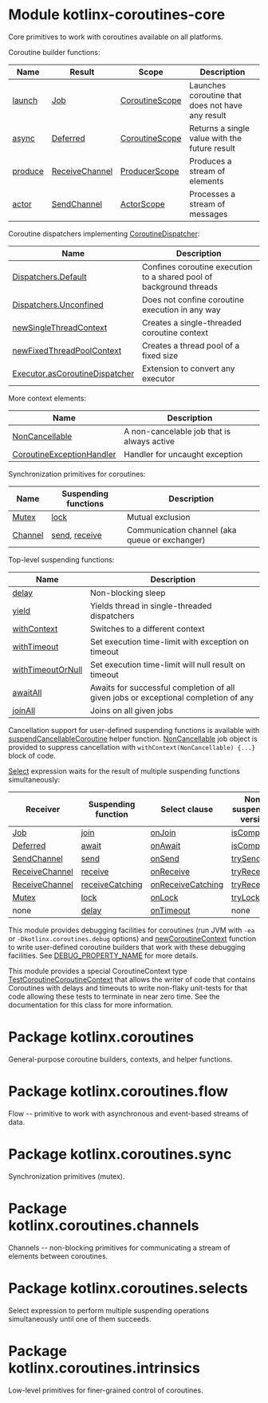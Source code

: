 # Module kotlinx-coroutines-core

Core primitives to work with coroutines available on all platforms.

Coroutine builder functions:

| **Name**      | **Result**    | **Scope**        | **Description**
| ------------- | ------------- | ---------------- | ---------------
| [launch]      | [Job]         | [CoroutineScope] | Launches coroutine that does not have any result 
| [async]       | [Deferred]    | [CoroutineScope] | Returns a single value with the future result
| [produce][kotlinx.coroutines.channels.produce]     | [ReceiveChannel][kotlinx.coroutines.channels.ReceiveChannel] | [ProducerScope][kotlinx.coroutines.channels.ProducerScope]  | Produces a stream of elements
| [actor][kotlinx.coroutines.channels.actor]     | [SendChannel][kotlinx.coroutines.channels.SendChannel] | [ActorScope][kotlinx.coroutines.channels.ActorScope]  | Processes a stream of messages

Coroutine dispatchers implementing [CoroutineDispatcher]:
 
| **Name**                    | **Description**
| --------------------------- | ---------------
| [Dispatchers.Default]       | Confines coroutine execution to a shared pool of background threads
| [Dispatchers.Unconfined]    | Does not confine coroutine execution in any way
| [newSingleThreadContext]    | Creates a single-threaded coroutine context
| [newFixedThreadPoolContext] | Creates a thread pool of a fixed size 
| [Executor.asCoroutineDispatcher][asCoroutineDispatcher] | Extension to convert any executor

More context elements:

| **Name**                    | **Description**
| --------------------------- | ---------------
| [NonCancellable]            | A non-cancelable job that is always active
| [CoroutineExceptionHandler] | Handler for uncaught exception

Synchronization primitives for coroutines:

| **Name**   | **Suspending functions**                                    | **Description**
| ---------- | ----------------------------------------------------------- | ---------------
| [Mutex][kotlinx.coroutines.sync.Mutex]          | [lock][kotlinx.coroutines.sync.Mutex.lock]                                          | Mutual exclusion 
| [Channel][kotlinx.coroutines.channels.Channel]  | [send][kotlinx.coroutines.channels.SendChannel.send], [receive][kotlinx.coroutines.channels.ReceiveChannel.receive] | Communication channel (aka queue or exchanger)

Top-level suspending functions:

| **Name**                 | **Description**
| -------------------      | ---------------
| [delay]                  | Non-blocking sleep
| [yield]                  | Yields thread in single-threaded dispatchers
| [withContext]            | Switches to a different context
| [withTimeout]            | Set execution time-limit with exception on timeout 
| [withTimeoutOrNull]      | Set execution time-limit will null result on timeout
| [awaitAll]               | Awaits for successful completion of all given jobs or exceptional completion of any
| [joinAll]                | Joins on all given jobs

Cancellation support for user-defined suspending functions is available with [suspendCancellableCoroutine]
helper function. [NonCancellable] job object is provided to suppress cancellation with 
`withContext(NonCancellable) {...}` block of code.

[Select][kotlinx.coroutines.selects.select] expression waits for the result of multiple suspending functions simultaneously:

| **Receiver**     | **Suspending function**                       | **Select clause**                                | **Non-suspending version**
| ---------------- | --------------------------------------------- | ------------------------------------------------ | --------------------------
| [Job]            | [join][Job.join]                              | [onJoin][Job.onJoin]                   | [isCompleted][Job.isCompleted]
| [Deferred]       | [await][Deferred.await]                       | [onAwait][Deferred.onAwait]                 | [isCompleted][Job.isCompleted]
| [SendChannel][kotlinx.coroutines.channels.SendChannel]    | [send][kotlinx.coroutines.channels.SendChannel.send]                      | [onSend][kotlinx.coroutines.channels.SendChannel.onSend]                   | [trySend][kotlinx.coroutines.channels.SendChannel.trySend]
| [ReceiveChannel][kotlinx.coroutines.channels.ReceiveChannel] | [receive][kotlinx.coroutines.channels.ReceiveChannel.receive]             | [onReceive][kotlinx.coroutines.channels.ReceiveChannel.onReceive]             | [tryReceive][kotlinx.coroutines.channels.ReceiveChannel.tryReceive]
| [ReceiveChannel][kotlinx.coroutines.channels.ReceiveChannel] | [receiveCatching][kotlinx.coroutines.channels.ReceiveChannel.receiveCatching] | [onReceiveCatching][kotlinx.coroutines.channels.ReceiveChannel.onReceiveCatching] | [tryReceive][kotlinx.coroutines.channels.ReceiveChannel.tryReceive]
| [Mutex][kotlinx.coroutines.sync.Mutex]          | [lock][kotlinx.coroutines.sync.Mutex.lock]                            | [onLock][kotlinx.coroutines.sync.Mutex.onLock]                   | [tryLock][kotlinx.coroutines.sync.Mutex.tryLock]
| none            | [delay]                                        | [onTimeout][kotlinx.coroutines.selects.SelectBuilder.onTimeout]                   | none

This module provides debugging facilities for coroutines (run JVM with `-ea` or `-Dkotlinx.coroutines.debug` options) 
and [newCoroutineContext] function to write user-defined coroutine builders that work with these
debugging facilities. See [DEBUG_PROPERTY_NAME] for more details.

This module provides a special CoroutineContext type [TestCoroutineCoroutineContext][kotlinx.coroutines.test.TestCoroutineContext] that
allows the writer of code that contains Coroutines with delays and timeouts to write non-flaky unit-tests for that code allowing these tests to
terminate in near zero time. See the documentation for this class for more information.

# Package kotlinx.coroutines

General-purpose coroutine builders, contexts, and helper functions.

# Package kotlinx.coroutines.flow

Flow -- primitive to work with asynchronous and event-based streams of data.

# Package kotlinx.coroutines.sync

Synchronization primitives (mutex).

# Package kotlinx.coroutines.channels

Channels -- non-blocking primitives for communicating a stream of elements between coroutines.

# Package kotlinx.coroutines.selects

Select expression to perform multiple suspending operations simultaneously until one of them succeeds.

# Package kotlinx.coroutines.intrinsics

Low-level primitives for finer-grained control of coroutines.

<!--- MODULE kotlinx-coroutines-core -->
<!--- INDEX kotlinx.coroutines -->

[launch]: https://kotlin.github.io/kotlinx.coroutines/kotlinx-coroutines-core/kotlinx.coroutines/launch.html
[Job]: https://kotlin.github.io/kotlinx.coroutines/kotlinx-coroutines-core/kotlinx.coroutines/-job/index.html
[CoroutineScope]: https://kotlin.github.io/kotlinx.coroutines/kotlinx-coroutines-core/kotlinx.coroutines/-coroutine-scope/index.html
[async]: https://kotlin.github.io/kotlinx.coroutines/kotlinx-coroutines-core/kotlinx.coroutines/async.html
[Deferred]: https://kotlin.github.io/kotlinx.coroutines/kotlinx-coroutines-core/kotlinx.coroutines/-deferred/index.html
[CoroutineDispatcher]: https://kotlin.github.io/kotlinx.coroutines/kotlinx-coroutines-core/kotlinx.coroutines/-coroutine-dispatcher/index.html
[Dispatchers.Default]: https://kotlin.github.io/kotlinx.coroutines/kotlinx-coroutines-core/kotlinx.coroutines/-dispatchers/-default.html
[Dispatchers.Unconfined]: https://kotlin.github.io/kotlinx.coroutines/kotlinx-coroutines-core/kotlinx.coroutines/-dispatchers/-unconfined.html
[newSingleThreadContext]: https://kotlin.github.io/kotlinx.coroutines/kotlinx-coroutines-core/kotlinx.coroutines/new-single-thread-context.html
[newFixedThreadPoolContext]: https://kotlin.github.io/kotlinx.coroutines/kotlinx-coroutines-core/kotlinx.coroutines/new-fixed-thread-pool-context.html
[asCoroutineDispatcher]: https://kotlin.github.io/kotlinx.coroutines/kotlinx-coroutines-core/kotlinx.coroutines/as-coroutine-dispatcher.html
[NonCancellable]: https://kotlin.github.io/kotlinx.coroutines/kotlinx-coroutines-core/kotlinx.coroutines/-non-cancellable/index.html
[CoroutineExceptionHandler]: https://kotlin.github.io/kotlinx.coroutines/kotlinx-coroutines-core/kotlinx.coroutines/-coroutine-exception-handler/index.html
[delay]: https://kotlin.github.io/kotlinx.coroutines/kotlinx-coroutines-core/kotlinx.coroutines/delay.html
[yield]: https://kotlin.github.io/kotlinx.coroutines/kotlinx-coroutines-core/kotlinx.coroutines/yield.html
[withContext]: https://kotlin.github.io/kotlinx.coroutines/kotlinx-coroutines-core/kotlinx.coroutines/with-context.html
[withTimeout]: https://kotlin.github.io/kotlinx.coroutines/kotlinx-coroutines-core/kotlinx.coroutines/with-timeout.html
[withTimeoutOrNull]: https://kotlin.github.io/kotlinx.coroutines/kotlinx-coroutines-core/kotlinx.coroutines/with-timeout-or-null.html
[awaitAll]: https://kotlin.github.io/kotlinx.coroutines/kotlinx-coroutines-core/kotlinx.coroutines/await-all.html
[joinAll]: https://kotlin.github.io/kotlinx.coroutines/kotlinx-coroutines-core/kotlinx.coroutines/join-all.html
[suspendCancellableCoroutine]: https://kotlin.github.io/kotlinx.coroutines/kotlinx-coroutines-core/kotlinx.coroutines/suspend-cancellable-coroutine.html
[Job.join]: https://kotlin.github.io/kotlinx.coroutines/kotlinx-coroutines-core/kotlinx.coroutines/-job/join.html
[Job.onJoin]: https://kotlin.github.io/kotlinx.coroutines/kotlinx-coroutines-core/kotlinx.coroutines/-job/on-join.html
[Job.isCompleted]: https://kotlin.github.io/kotlinx.coroutines/kotlinx-coroutines-core/kotlinx.coroutines/-job/is-completed.html
[Deferred.await]: https://kotlin.github.io/kotlinx.coroutines/kotlinx-coroutines-core/kotlinx.coroutines/-deferred/await.html
[Deferred.onAwait]: https://kotlin.github.io/kotlinx.coroutines/kotlinx-coroutines-core/kotlinx.coroutines/-deferred/on-await.html
[newCoroutineContext]: https://kotlin.github.io/kotlinx.coroutines/kotlinx-coroutines-core/kotlinx.coroutines/new-coroutine-context.html
[DEBUG_PROPERTY_NAME]: https://kotlin.github.io/kotlinx.coroutines/kotlinx-coroutines-core/kotlinx.coroutines/-d-e-b-u-g_-p-r-o-p-e-r-t-y_-n-a-m-e.html

<!--- INDEX kotlinx.coroutines.sync -->

[kotlinx.coroutines.sync.Mutex]: https://kotlin.github.io/kotlinx.coroutines/kotlinx-coroutines-core/kotlinx.coroutines.sync/-mutex/index.html
[kotlinx.coroutines.sync.Mutex.lock]: https://kotlin.github.io/kotlinx.coroutines/kotlinx-coroutines-core/kotlinx.coroutines.sync/-mutex/lock.html
[kotlinx.coroutines.sync.Mutex.onLock]: https://kotlin.github.io/kotlinx.coroutines/kotlinx-coroutines-core/kotlinx.coroutines.sync/-mutex/on-lock.html
[kotlinx.coroutines.sync.Mutex.tryLock]: https://kotlin.github.io/kotlinx.coroutines/kotlinx-coroutines-core/kotlinx.coroutines.sync/-mutex/try-lock.html

<!--- INDEX kotlinx.coroutines.channels -->

[kotlinx.coroutines.channels.produce]: https://kotlin.github.io/kotlinx.coroutines/kotlinx-coroutines-core/kotlinx.coroutines.channels/produce.html
[kotlinx.coroutines.channels.ReceiveChannel]: https://kotlin.github.io/kotlinx.coroutines/kotlinx-coroutines-core/kotlinx.coroutines.channels/-receive-channel/index.html
[kotlinx.coroutines.channels.ProducerScope]: https://kotlin.github.io/kotlinx.coroutines/kotlinx-coroutines-core/kotlinx.coroutines.channels/-producer-scope/index.html
[kotlinx.coroutines.channels.actor]: https://kotlin.github.io/kotlinx.coroutines/kotlinx-coroutines-core/kotlinx.coroutines.channels/actor.html
[kotlinx.coroutines.channels.SendChannel]: https://kotlin.github.io/kotlinx.coroutines/kotlinx-coroutines-core/kotlinx.coroutines.channels/-send-channel/index.html
[kotlinx.coroutines.channels.ActorScope]: https://kotlin.github.io/kotlinx.coroutines/kotlinx-coroutines-core/kotlinx.coroutines.channels/-actor-scope/index.html
[kotlinx.coroutines.channels.Channel]: https://kotlin.github.io/kotlinx.coroutines/kotlinx-coroutines-core/kotlinx.coroutines.channels/-channel/index.html
[kotlinx.coroutines.channels.SendChannel.send]: https://kotlin.github.io/kotlinx.coroutines/kotlinx-coroutines-core/kotlinx.coroutines.channels/-send-channel/send.html
[kotlinx.coroutines.channels.ReceiveChannel.receive]: https://kotlin.github.io/kotlinx.coroutines/kotlinx-coroutines-core/kotlinx.coroutines.channels/-receive-channel/receive.html
[kotlinx.coroutines.channels.SendChannel.onSend]: https://kotlin.github.io/kotlinx.coroutines/kotlinx-coroutines-core/kotlinx.coroutines.channels/-send-channel/on-send.html
[kotlinx.coroutines.channels.SendChannel.trySend]: https://kotlin.github.io/kotlinx.coroutines/kotlinx-coroutines-core/kotlinx.coroutines.channels/-send-channel/try-send.html
[kotlinx.coroutines.channels.ReceiveChannel.onReceive]: https://kotlin.github.io/kotlinx.coroutines/kotlinx-coroutines-core/kotlinx.coroutines.channels/-receive-channel/on-receive.html
[kotlinx.coroutines.channels.ReceiveChannel.tryReceive]: https://kotlin.github.io/kotlinx.coroutines/kotlinx-coroutines-core/kotlinx.coroutines.channels/-receive-channel/try-receive.html
[kotlinx.coroutines.channels.ReceiveChannel.receiveCatching]: https://kotlin.github.io/kotlinx.coroutines/kotlinx-coroutines-core/kotlinx.coroutines.channels/-receive-channel/receive-catching.html
[kotlinx.coroutines.channels.ReceiveChannel.onReceiveCatching]: https://kotlin.github.io/kotlinx.coroutines/kotlinx-coroutines-core/kotlinx.coroutines.channels/-receive-channel/on-receive-catching.html

<!--- INDEX kotlinx.coroutines.selects -->

[kotlinx.coroutines.selects.select]: https://kotlin.github.io/kotlinx.coroutines/kotlinx-coroutines-core/kotlinx.coroutines.selects/select.html
[kotlinx.coroutines.selects.SelectBuilder.onTimeout]: https://kotlin.github.io/kotlinx.coroutines/kotlinx-coroutines-core/kotlinx.coroutines.selects/on-timeout.html

<!--- INDEX kotlinx.coroutines.test -->

[kotlinx.coroutines.test.TestCoroutineContext]: https://kotlin.github.io/kotlinx.coroutines/kotlinx-coroutines-core/kotlinx.coroutines.test/-test-coroutine-context/index.html

<!--- END -->
